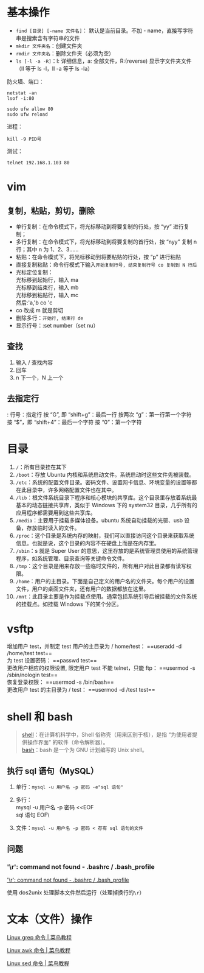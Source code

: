 # 基本操作

-   `find [目录] [-name 文件名]`：  默认是当前目录。不加 - name，直接写字符串是搜索含有字符串的文件
-   `mkdir 文件夹名`：创建文件夹  
-   `rmdir 文件夹名`：删除文件夹（必须为空）  
-   `ls [-l -a -R]`：l: 详细信息，a: 全部文件，R:(reverse) 显示字文件夹文件  （ll 等于 ls -l，ll -a 等于 ls -la）  

防火墙、端口：

    netstat -an
    lsof -i:80

    sudo ufw allow 80
    sudo ufw reload

进程：

    kill -9 PID号

测试：

    telnet 192.168.1.103 80

# vim

## 复制，粘贴，剪切，删除

-   单行复制：在命令模式下，将光标移动到将要复制的行处，按 “yy” 进行复制；
-   多行复制：在命令模式下，将光标移动到将要复制的首行处，按 “nyy” 复制 n 行；其中 n 为 1、2、3……
-   粘贴：在命令模式下，将光标移动到将要粘贴的行处，按 “p” 进行粘贴
-   直接复制粘贴：命令行模式下输入`开始复制行号, 结束复制行号 co 复制到 N 行后`
-   光标定位复制：\
    光标移到起始行，输入 ma\
    光标移到结束行，输入 mb\
    光标移到粘贴行，输入 mc\
    然后:'a,'b co 'c
-   co 改成 m 就是剪切
-   删除多行：`开始行, 结束行 de`
-   显示行号：:set number（set nu）

## 查找

1.  输入 / 查找内容
2.  回车
3.  n 下一个，N 上一个 

## 去指定行

: 行号：指定行
按 “G”, 即 “shift+g”：最后一行
按两次 “g”：第一行第一个字符
按 “$”，即 “shift+4”：最后一个字符
按 “0”：第一个字符

# 目录

1.  `/`：所有目录挂在其下
2.  `/boot`：存放 Ubuntu 内核和系统启动文件。系统启动时这些文件先被装载。
3.  `/etc`：系统的配置文件目录。密码文件、设置网卡信息、环境变量的设置等都在此目录中，许多网络配置文件也在其中。
4.  `/lib`：根文件系统目录下程序和核心模块的共享库。这个目录里存放着系统最基本的动态链接共享库，类似于 Windows 下的 system32 目录，几乎所有的应用程序都需要用到这些共享库。
5.  `/media`：主要用于挂载多媒体设备。ubuntu 系统自动挂载的光驱、usb 设备，存放临时读入的文件。
6.  `/proc`：这个目录是系统内存的映射，我们可以直接访问这个目录来获取系统信息。也就是说，这个目录的内容不在硬盘上而是在内存里。
7.  `/sbin`：s 就是 Super User 的意思，这里存放的是系统管理员使用的系统管理程序，如系统管理、目录查询等关键命令文件。
8.  `/tmp`：这个目录是用来存放一些临时文件的，所有用户对此目录都有读写权限。
9.  `/home`：用户的主目录。下面是自己定义的用户名的文件夹。每个用户的设置文件，用户的桌面文件夹，还有用户的数据都放在这里。
10. `/mnt`：此目录主要是作为挂载点使用。通常包括系统引导后被挂载的文件系统的挂载点。如挂载 Windows 下的某个分区。

# vsftp

增加用户 test，并制定 test 用户的主目录为 / home/test：
==useradd -d /home/test test==\
为 test 设置密码：
==passwd test==\
更改用户相应的权限设置, 限定用户 test 不能 telnet，只能 ftp：
==usermod -s /sbin/nologin test==\
恢复登录权限：
==usermod -s /bin/bash==\
更改用户 test 的主目录为 / test：
==usermod -d /test test==  

# shell 和 bash

> [shell](https://baike.baidu.com/item/shell)：在计算机科学中，Shell 俗称壳（用来区别于核），是指 “为使用者提供操作界面” 的软件（命令解析器）。\
> [bash](https://baike.baidu.com/item/bash)：bash 是一个为 GNU 计划编写的 Unix shell。

## 执行 sql 语句（MySQL）

1.  单行：`mysql -u 用户名 -p 密码 -e"sql 语句"`
2.  多行：
    ​\
         mysql -u 用户名 -p 密码 \<\<EOF\
           sql 语句
         EOF\
     
3.  文件：`mysql -u 用户名 -p 密码 < 存有 sql 语句的文件`  

## 问题

### '\\r': command not found - .bashrc / .bash_profile

['\\r': command not found - .bashrc / .bash_profile](https://stackoverflow.com/questions/11616835/r-command-not-found-bashrc-bash-profile)

使用 dos2unix 处理脚本文件然后运行（处理掉换行的`\r`）

# 文本（文件）操作

[Linux grep 命令 | 菜鸟教程](http://www.runoob.com/linux/linux-comm-grep.html)

[Linux awk 命令 | 菜鸟教程](http://www.runoob.com/linux/linux-comm-awk.html)

[Linux sed 命令 | 菜鸟教程](http://www.runoob.com/linux/linux-comm-sed.html)
